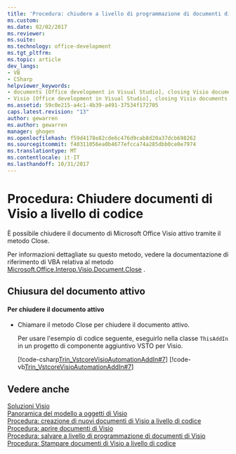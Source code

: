 ```yaml
---
title: 'Procedura: chiudere a livello di programmazione di documenti di Visio | Documenti Microsoft'
ms.custom: 
ms.date: 02/02/2017
ms.reviewer: 
ms.suite: 
ms.technology: office-development
ms.tgt_pltfrm: 
ms.topic: article
dev_langs:
- VB
- CSharp
helpviewer_keywords:
- documents [Office development in Visual Studio], closing Visio documents
- Visio [Office development in Visual Studio], closing Visio documents
ms.assetid: 59c0e215-a4c1-4b39-a491-37534f172705
caps.latest.revision: "13"
author: gewarren
ms.author: gewarren
manager: ghogen
ms.openlocfilehash: f59d4178e82cde6c476d9cab8d20a37dcb698262
ms.sourcegitcommit: f40311056ea0b4677efcca74a285dbb0ce0e7974
ms.translationtype: MT
ms.contentlocale: it-IT
ms.lasthandoff: 10/31/2017
---
```

# <a name="how-to-programmatically-close-visio-documents"></a>Procedura: Chiudere documenti di Visio a livello di codice
  È possibile chiudere il documento di Microsoft Office Visio attivo tramite il metodo Close.  
  
 Per informazioni dettagliate su questo metodo, vedere la documentazione di riferimento di VBA relativa al metodo [Microsoft.Office.Interop.Visio.Document.Close](http://msdn.microsoft.com/library/office/ff767415.aspx) .  
  
## <a name="closing-the-active-document"></a>Chiusura del documento attivo  
  
#### <a name="to-close-the-active-document"></a>Per chiudere il documento attivo  
  
-   Chiamare il metodo Close per chiudere il documento attivo.  
  
     Per usare l'esempio di codice seguente, eseguirlo nella classe `ThisAddIn` in un progetto di componente aggiuntivo VSTO per Visio.  
  
     [!code-csharp[Trin_VstcoreVisioAutomationAddIn#7](../vsto/codesnippet/CSharp/trin_vstcorevisioautomationaddin/ThisAddIn.cs#7)]
     [!code-vb[Trin_VstcoreVisioAutomationAddIn#7](../vsto/codesnippet/VisualBasic/trin_vstcorevisioautomationaddin/ThisAddIn.vb#7)]  
  
## <a name="see-also"></a>Vedere anche  
 [Soluzioni Visio](../vsto/visio-solutions.md)   
 [Panoramica del modello a oggetti di Visio](../vsto/visio-object-model-overview.md)   
 [Procedura: creazione di nuovi documenti di Visio a livello di codice](../vsto/how-to-programmatically-create-new-visio-documents.md)   
 [Procedura: aprire documenti di Visio](../vsto/how-to-programmatically-open-visio-documents.md)   
 [Procedura: salvare a livello di programmazione di documenti di Visio](../vsto/how-to-programmatically-save-visio-documents.md)   
 [Procedura: Stampare documenti di Visio a livello di codice](../vsto/how-to-programmatically-print-visio-documents.md)  
  
  